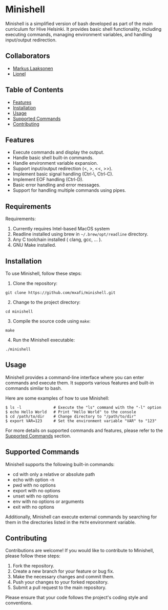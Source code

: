 # Minishell

Minishell is a simplified version of bash developed as part of the main curriculum for Hive Helsinki. It provides basic shell functionality, including executing commands, managing environment variables, and handling input/output redirection.

## Collaborators

- [Markus Laaksonen](https://github.com/mxafi)
- [Lionel ](https://github.com/liocle)

## Table of Contents

- [Features](#features)
- [Installation](#installation)
- [Usage](#usage)
- [Supported Commands](#supported-commands)
- [Contributing](#contributing)

## Features

- Execute commands and display the output.
- Handle basic shell built-in commands.
- Handle environment variable expansion.
- Support input/output redirection (<, >, <<, >>).
- Implement basic signal handling (Ctrl-\\, Ctrl-C).
- Implement EOF handling (Ctrl-D).
- Basic error handling and error messages.
- Support for handling multiple commands using pipes.

## Requirements

Requirements:

1. Currently requires Intel-based MacOS system
2. Readline installed using brew in ```~/.brew/opt/readline``` directory.
3. Any C toolchain installed ( clang, gcc, ... ).
4. GNU Make installed.

## Installation

To use Minishell, follow these steps:

1. Clone the repository:

```git clone https://github.com/mxafi/minishell.git```

2. Change to the project directory:

```cd minishell```

3. Compile the source code using `make`:

```make```

4. Run the Minishell executable:

```./minishell```

## Usage

Minishell provides a command-line interface where you can enter commands and execute them. It supports various features and built-in commands similar to bash.

Here are some examples of how to use Minishell:

```shell
$ ls -l              # Execute the "ls" command with the "-l" option
$ echo Hello World   # Print "Hello World" to the console
$ cd /path/to/dir    # Change directory to "/path/to/dir"
$ export VAR=123     # Set the environment variable "VAR" to "123"
```

For more details on supported commands and features, please refer to the [Supported Commands](#supported-commands) section.

## Supported Commands

Minishell supports the following built-in commands:

- cd with only a relative or absolute path
- echo with option -n
- pwd with no options
- export with no options
- unset with no options
- env with no options or arguments
- exit with no options

Additionally, Minishell can execute external commands by searching for them in the directories listed in the `PATH` environment variable.

## Contributing

Contributions are welcome! If you would like to contribute to Minishell, please follow these steps:

1. Fork the repository.
2. Create a new branch for your feature or bug fix.
3. Make the necessary changes and commit them.
4. Push your changes to your forked repository.
5. Submit a pull request to the main repository.

Please ensure that your code follows the project's coding style and conventions.
